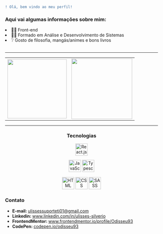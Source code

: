 
```diff 
! Olá, bem vindo ao meu perfil!
```



 

<div>
 <h3>Aqui vai algumas informações sobre mim:</h3>
 
<li>👨‍💻  Front-end</li>
<li>👨‍🎓  Formado em Análise e Desenvolvimento de Sistemas</li>
<li>❔   Gosto de filosofia, mangás/animes e bons livros</li>
 <br>

----
 
 

<table >
 <tr>
  <td>
   <img height=195px src="https://github-readme-stats.vercel.app/api/top-langs/?username=odisseu93&layout=compact&langs_count=7&theme=radical"/>
</div align="center">
  </td>
  <td>
   <img src="https://github-readme-stats.vercel.app/api?username=Odisseu93&show_icons=true&theme=buefy&include_all_commits=true&count_private=true" height=200em  />
  </td>
 </tr>
</table>
 
----

<div align="center"  > 
 <h3>Tecnologias</h3> 
 <p>
  <img alt="React.js" src="https://www.imagemhost.com.br/images/2022/05/28/image.png" width=40 height=40/>
 </p> 
 <p>
  <img alt="JavaScript" src="https://cdn.jsdelivr.net/gh/devicons/devicon/icons/javascript/javascript-original.svg" width=40 height=40 />
  <img alt="Typescript.png" src="https://www.imagemhost.com.br/images/2022/05/28/image534a71808b49f1df.png" width=40 height=40 />
 </p>
 <p>
  <img alt="HTML" src="https://cdn.jsdelivr.net/gh/devicons/devicon/icons/html5/html5-original.svg" width=40 height=40 /> <img 
  <img alt="CSS" src="https://cdn.jsdelivr.net/gh/devicons/devicon/icons/css3/css3-original.svg" width=40 height=40 /> <img                                           
  <img alt="SASS" src="https://www.imagemhost.com.br/images/2022/05/27/919831.png" width=40 height=40 />
 </p>
</div>
 
<h3>Contato</h3>
<ul align='left'>
 <li><b>E-mail: </b><a href="mailto:ulissessuporteti01@gmail.com">ulissessuporteti01@gmail.com</a></li>
 <li><b>Linkedin: </b><a href="https://www.linkedin.com/in/ulisses-silverio">www.linkedin.com/in/ulisses-silverio</a></li>
 <li><b>FrontendMentor: </b><a href="https://www.frontendmentor.io/profile/Odisseu93">www.frontendmentor.io/profile/Odisseu93</a></li>
 <li><b>CodePen: </b><a href="https://codepen.io/odisseu93">codepen.io/odisseu93</a></li>
</ul>


